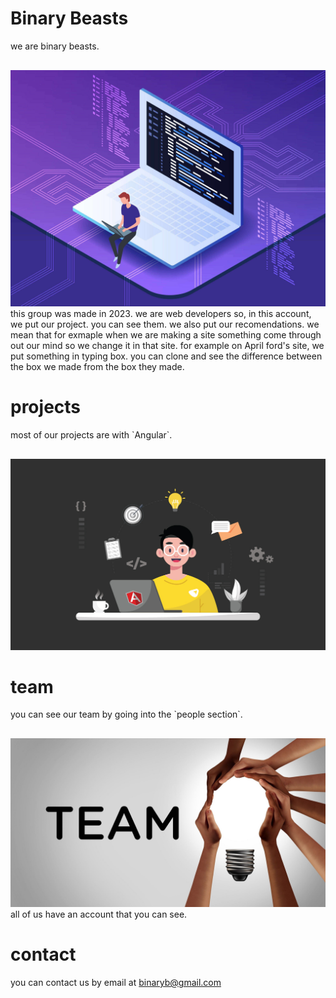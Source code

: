# Binary Beasts

<p style="padding-bottom: 1rem">we are binary beasts.</p>
<img src="https://github.com/binarybeasts2023/.github/blob/main/profile/prog.jpg">
this group was made in 2023. we are web developers so, in this account, we put our project. you can see them. we also put our recomendations. we mean that for exmaple when we are making a site something come through out our mind so we change it in that site. for example on April ford's site, we put something in typing box. you can clone and see the difference between the box we made from the box they made.

# projects

<p style="padding-bottom: 1rem">most of our projects are with `Angular`.</p>
<img src="https://github.com/binarybeasts2023/.github/blob/main/profile/angular.jpg">

# team

<p style="padding-bottom: 1rem">you can see our team by going into the `people section`.</p>
<img src="https://github.com/binarybeasts2023/.github/blob/main/profile/team.jpg">
 all of us have an account that you can see.

# contact

you can contact us by email at binaryb@gmail.com
